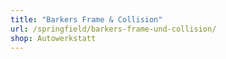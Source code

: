 ```yaml
---
title: "Barkers Frame & Collision"
url: /springfield/barkers-frame-und-collision/
shop: Autowerkstatt
---
```

